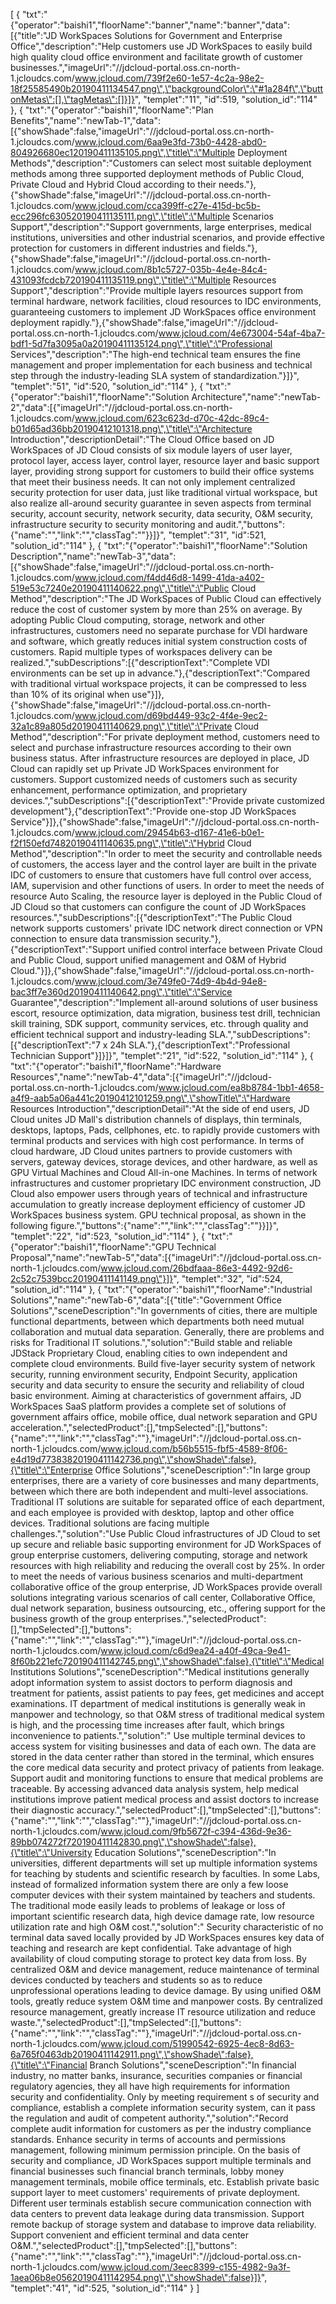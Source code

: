 [
	{
		"txt":"{\"operator\":\"baishi1\",\"floorName\":\"banner\",\"name\":\"banner\",\"data\":[{\"title\":\"JD WorkSpaces Solutions for Government and Enterprise Office\",\"description\":\"Help customers use JD WorkSpaces to easily build high quality cloud office environment and facilitate growth of customer businesses.\",\"imageUrl\":\"//jdcloud-portal.oss.cn-north-1.jcloudcs.com/www.jcloud.com/739f2e60-1e57-4c2a-98e2-18f25585490b20190411134547.png\",\"backgroundColor\":\"#1a284f\",\"buttonMetas\":[],\"tagMetas\":[]}]}",
		"templet":"11",
		"id":519,
		"solution_id":"114"
	},
	{
		"txt":"{\"operator\":\"baishi1\",\"floorName\":\"Plan Benefits\",\"name\":\"newTab-1\",\"data\":[{\"showShade\":false,\"imageUrl\":\"//jdcloud-portal.oss.cn-north-1.jcloudcs.com/www.jcloud.com/6aa9e3fd-73b0-4428-abd0-804926680ec120190411135105.png\",\"title\":\"Multiple Deployment Methods\",\"description\":\"Customers can select most suitable deployment methods among three supported deployment methods of Public Cloud, Private Cloud and Hybrid Cloud according to their needs.\"},{\"showShade\":false,\"imageUrl\":\"//jdcloud-portal.oss.cn-north-1.jcloudcs.com/www.jcloud.com/cca399ff-c27e-415d-bc5b-ecc296fc630520190411135111.png\",\"title\":\"Multiple Scenarios Support\",\"description\":\"Support governments, large enterprises, medical institutions, universities and other industrial scenarios, and provide effective protection for customers in different industries and fields.\"},{\"showShade\":false,\"imageUrl\":\"//jdcloud-portal.oss.cn-north-1.jcloudcs.com/www.jcloud.com/8b1c5727-035b-4e4e-84c4-431093fcdcb720190411135119.png\",\"title\":\"Multiple Resources Support\",\"description\":\"Provide multiple layers resources support from terminal hardware, network facilities, cloud resources to IDC environments, guaranteeing customers to implement JD WorkSpaces office environment deployment rapidly.\"},{\"showShade\":false,\"imageUrl\":\"//jdcloud-portal.oss.cn-north-1.jcloudcs.com/www.jcloud.com/4e673004-54af-4ba7-bdf1-5d7fa3095a0a20190411135124.png\",\"title\":\"Professional Services\",\"description\":\"The high-end technical team ensures the fine management and proper implementation for each business and technical step through the industry-leading SLA system of standardization.\"}]}",
		"templet":"51",
		"id":520,
		"solution_id":"114"
	},
	{
		"txt":"{\"operator\":\"baishi1\",\"floorName\":\"Solution Architecture\",\"name\":\"newTab-2\",\"data\":[{\"imageUrl\":\"//jdcloud-portal.oss.cn-north-1.jcloudcs.com/www.jcloud.com/623c623d-d70c-42dc-89c4-b01d65ad36bb20190412101318.png\",\"title\":\"Architecture Introduction\",\"descriptionDetail\":\"The Cloud Office based on JD WorkSpaces of JD Cloud consists of six module layers of user layer, protocol layer, access layer, control layer, resource layer and basic support layer, providing strong support for customers to build their office systems that meet their business needs. It can not only implement centralized security protection for user data, just like traditional virtual workspace, but also realize all-around security guarantee in seven aspects from terminal security, account security, network security, data security, O&M security, infrastructure security to security monitoring and audit.\",\"buttons\":{\"name\":\"\",\"link\":\"\",\"classTag\":\"\"}}]}",
		"templet":"31",
		"id":521,
		"solution_id":"114"
	},
	{
		"txt":"{\"operator\":\"baishi1\",\"floorName\":\"Solution Description\",\"name\":\"newTab-3\",\"data\":[{\"showShade\":false,\"imageUrl\":\"//jdcloud-portal.oss.cn-north-1.jcloudcs.com/www.jcloud.com/f4dd46d8-1499-41da-a402-519e53c7240e20190411140622.png\",\"title\":\"Public Cloud Method\",\"description\":\"The JD WorkSpaces of Public Cloud can effectively reduce the cost of customer system by more than 25% on average. By adopting Public Cloud computing, storage, network and other infrastructures, customers need no separate purchase for VDI hardware and software, which greatly reduces initial system construction costs of customers. Rapid multiple types of workspaces delivery can be realized.\",\"subDescriptions\":[{\"descriptionText\":\"Complete VDI environments can be set up in advance.\"},{\"descriptionText\":\"Compared with traditional virtual workspace projects, it can be compressed to less than 10% of its original when use\"}]},{\"showShade\":false,\"imageUrl\":\"//jdcloud-portal.oss.cn-north-1.jcloudcs.com/www.jcloud.com/d69bd449-93c2-4f4e-9ec2-32a1c89a805d20190411140629.png\",\"title\":\"Private Cloud Method\",\"description\":\"For private deployment method, customers need to select and purchase infrastructure resources according to their own business status. After infrastructure resources are deployed in place, JD Cloud can rapidly set up Private JD WorkSpaces environment for customers. Support customized needs of customers such as security enhancement, performance optimization, and proprietary devices.\",\"subDescriptions\":[{\"descriptionText\":\"Provide private customized development\"},{\"descriptionText\":\"Provide one-stop JD WorkSpaces Service\"}]},{\"showShade\":false,\"imageUrl\":\"//jdcloud-portal.oss.cn-north-1.jcloudcs.com/www.jcloud.com/29454b63-d167-41e6-b0e1-f2f150efd74820190411140635.png\",\"title\":\"Hybrid Cloud Method\",\"description\":\"In order to meet the security and controllable needs of customers, the access layer and the control layer are built in the private IDC of customers to ensure that customers have full control over access, IAM, supervision and other functions of users. In order to meet the needs of resource Auto Scaling, the resource layer is deployed in the Public Cloud of JD Cloud so that customers can configure the count of JD WorkSpaces resources.\",\"subDescriptions\":[{\"descriptionText\":\"The Public Cloud network supports customers' private IDC network direct connection or VPN connection to ensure data transmission security.\"},{\"descriptionText\":\"Support unified control interface between Private Cloud and Public Cloud, support unified management and O&M of Hybrid Cloud.\"}]},{\"showShade\":false,\"imageUrl\":\"//jdcloud-portal.oss.cn-north-1.jcloudcs.com/www.jcloud.com/3e749fe0-74d9-4b4d-94e8-bac3ff7e360d20190411140642.png\",\"title\":\"Service Guarantee\",\"description\":\"Implement all-around solutions of user business escort, resource optimization, data migration, business test drill, technician skill training, SDK support, community services, etc. through quality and efficient technical support and industry-leading SLA.\",\"subDescriptions\":[{\"descriptionText\":\"7 x 24h SLA.\"},{\"descriptionText\":\"Professional Technician Support\"}]}]}",
		"templet":"21",
		"id":522,
		"solution_id":"114"
	},
	{
		"txt":"{\"operator\":\"baishi1\",\"floorName\":\"Hardware Resources\",\"name\":\"newTab-4\",\"data\":[{\"imageUrl\":\"//jdcloud-portal.oss.cn-north-1.jcloudcs.com/www.jcloud.com/ea8b8784-1bb1-4658-a4f9-aab5a06a441c20190412101259.png\",\"showTitle\":\"Hardware Resources Introduction\",\"descriptionDetail\":\"At the side of end users, JD Cloud unites JD Mall's distribution channels of displays, thin terminals, desktops, laptops, Pads, cellphones, etc. to rapidly provide customers with terminal products and services with high cost performance. In terms of cloud hardware, JD Cloud unites partners to provide customers with servers, gateway devices, storage devices, and other hardware, as well as GPU Virtual Machines and Cloud All-in-one Machines. In terms of network infrastructures and customer proprietary IDC environment construction, JD Cloud also empower users through years of technical and infrastructure accumulation to greatly increase deployment efficiency of customer JD WorkSpaces business system. GPU technical proposal, as shown in the following figure.\",\"buttons\":{\"name\":\"\",\"link\":\"\",\"classTag\":\"\"}}]}",
		"templet":"22",
		"id":523,
		"solution_id":"114"
	},
	{
		"txt":"{\"operator\":\"baishi1\",\"floorName\":\"GPU Technical Proposal\",\"name\":\"newTab-5\",\"data\":[{\"imageUrl\":\"//jdcloud-portal.oss.cn-north-1.jcloudcs.com/www.jcloud.com/26bdfaaa-86e3-4492-92d6-2c52c7539bcc20190411141149.png\"}]}",
		"templet":"32",
		"id":524,
		"solution_id":"114"
	},
	{
		"txt":"{\"operator\":\"baishi1\",\"floorName\":\"Industrial Solutions\",\"name\":\"newTab-6\",\"data\":[{\"title\":\"Government Office Solutions\",\"sceneDescription\":\"In governments of cities, there are multiple functional departments, between which departments both need mutual collaboration and mutual data separation. Generally, there are problems and risks for Traditional IT solutions.\",\"solution\":\"Build stable and reliable JDStack Proprietary Cloud, enabling cities to own independent and complete cloud environments. Build five-layer security system of network security, running environment security, Endpoint Security, application security and data security to ensure the security and reliability of cloud basic environment. Aiming at characteristics of government affairs, JD WorkSpaces SaaS platform provides a complete set of solutions of government affairs office, mobile office, dual network separation and GPU acceleration.\",\"selectedProduct\":[],\"tmpSelected\":[],\"buttons\":{\"name\":\"\",\"link\":\"\",\"classTag\":\"\"},\"imageUrl\":\"//jdcloud-portal.oss.cn-north-1.jcloudcs.com/www.jcloud.com/b56b5515-fbf5-4589-8f06-e4d19d77383820190411142736.png\",\"showShade\":false},{\"title\":\"Enterprise Office Solutions\",\"sceneDescription\":\"In large group enterprises, there are a variety of core businesses and many departments, between which there are both independent and multi-level associations. Traditional IT solutions are suitable for separated office of each department, and each employee is provided with desktop, laptop and other office devices. Traditional solutions are facing multiple challenges.\",\"solution\":\"Use Public Cloud infrastructures of JD Cloud to set up secure and reliable basic supporting environment for JD WorkSpaces of group enterprise customers, delivering computing, storage and network resources with high reliability and reducing the overall cost by 25%. In order to meet the needs of various business scenarios and multi-department collaborative office of the group enterprise, JD WorkSpaces provide overall solutions integrating various scenarios of call center, Collaborative Office, dual network separation, business outsourcing, etc., offering support for the business growth of the group enterprises.\",\"selectedProduct\":[],\"tmpSelected\":[],\"buttons\":{\"name\":\"\",\"link\":\"\",\"classTag\":\"\"},\"imageUrl\":\"//jdcloud-portal.oss.cn-north-1.jcloudcs.com/www.jcloud.com/c6d9ea24-a40f-49ca-9e41-8f60b221efc720190411142745.png\",\"showShade\":false},{\"title\":\"Medical Institutions Solutions\",\"sceneDescription\":\"Medical institutions generally adopt information system to assist doctors to perform diagnosis and treatment for patients, assist patients to pay fees, get medicines and accept examinations. IT department of medical institutions is generally weak in manpower and technology, so that O&M stress of traditional medical system is high, and the processing time increases after fault, which brings inconvenience to patients.\",\"solution\":\" Use multiple terminal devices to access system for visiting businesses and data of each own. The data are stored in the data center rather than stored in the terminal, which ensures the core medical data security and protect privacy of patients from leakage. Support audit and monitoring functions to ensure that medical problems are traceable. By accessing advanced data analysis system, help medical institutions improve patient medical process and assist doctors to increase their diagnostic accuracy.\",\"selectedProduct\":[],\"tmpSelected\":[],\"buttons\":{\"name\":\"\",\"link\":\"\",\"classTag\":\"\"},\"imageUrl\":\"//jdcloud-portal.oss.cn-north-1.jcloudcs.com/www.jcloud.com/9fb5672f-c394-436d-9e36-89bb074272f720190411142830.png\",\"showShade\":false},{\"title\":\"University Education Solutions\",\"sceneDescription\":\"In universities, different departments will set up multiple information systems for  teaching by students and scientific research by faculties. In some Labs, instead of formalized information system there are only a few loose computer devices with their system maintained by teachers and students. The traditional mode easily leads to problems of leakage or loss of important scientific research data, high device damage rate, low resource utilization rate and high O&M cost.\",\"solution\":\" Security characteristic of no terminal data saved locally provided by JD WorkSpaces ensures key data of teaching and research are kept confidential. Take advantage of high availability of cloud computing storage to protect key data from loss. By centralized O&M and device management, reduce maintenance of terminal devices conducted by teachers and students so as to reduce unprofessional operations leading to device damage. By using unified O&M tools, greatly reduce system O&M time and manpower costs. By centralized resource management, greatly increase IT resource utilization and reduce waste.\",\"selectedProduct\":[],\"tmpSelected\":[],\"buttons\":{\"name\":\"\",\"link\":\"\",\"classTag\":\"\"},\"imageUrl\":\"//jdcloud-portal.oss.cn-north-1.jcloudcs.com/www.jcloud.com/51990542-6925-4ec8-8d63-6a765f0463db20190411142911.png\",\"showShade\":false},{\"title\":\"Financial Branch Solutions\",\"sceneDescription\":\"In financial industry, no matter banks, insurance, securities companies or financial regulatory agencies, they all have high requirements for information security and confidentiality. Only by meeting requirement s of security and compliance, establish a complete information security system, can it pass the regulation and audit of competent authority.\",\"solution\":\"Record complete audit information for customers as per the industry compliance standards. Enhance security in terms of accounts and permissions management, following minimum permission principle. On the basis of security and compliance, JD WorkSpaces support multiple terminals and financial businesses such financial branch terminals, lobby money management terminals, mobile office terminals, etc. Establish private basic support layer to meet customers' requirements of private deployment. Different user terminals establish secure communication connection with data centers to prevent data leakage during data transmission. Support remote backup of storage system and database to improve data reliability. Support convenient and efficient terminal and data center O&M.\",\"selectedProduct\":[],\"tmpSelected\":[],\"buttons\":{\"name\":\"\",\"link\":\"\",\"classTag\":\"\"},\"imageUrl\":\"//jdcloud-portal.oss.cn-north-1.jcloudcs.com/www.jcloud.com/3eec8399-c155-4982-9a3f-1aea06b8e05620190411142954.png\",\"showShade\":false}]}",
		"templet":"41",
		"id":525,
		"solution_id":"114"
	}
]